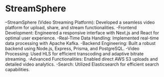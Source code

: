 # StreamSphere
–StreamSphere (Video Streaming Platform): Developed a seamless video platform for upload, share, and stream functionalities.
-Frontend Development: Engineered a responsive interface with Next.js and React for optimal user experience. -Real-Time Data Handling: Implemented real-time data processing with Apache Kafka.
-Backend Engineering: Built a robust backend using Node.js, Express, Prisma, and PostgreSQL.
-Video Processing: Used HLS for efficient transcoding and adaptive bitrate streaming.
-Advanced Functionalities: Enabled direct AWS S3 uploads and detailed video analytics. -Search: Utilized Elasticsearch for efficient search capabilities.
